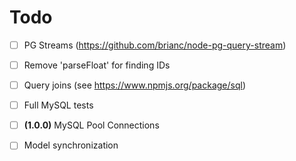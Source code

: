 # Todo

- [ ] PG Streams (https://github.com/brianc/node-pg-query-stream)
- [ ] Remove 'parseFloat' for finding IDs
- [ ] Query joins (see https://www.npmjs.org/package/sql)
- [ ] Full MySQL tests
- [ ] **(1.0.0)** MySQL Pool Connections
- [ ] Model synchronization

